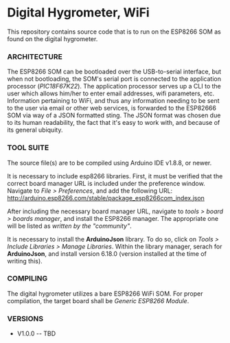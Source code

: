 # Digital Hygrometer, WiFi #

This repository contains source code that is to run on the ESP8266 SOM as found on the digital hygrometer.  

### ARCHITECTURE ###
The ESP8266 SOM can be bootloaded over the USB-to-serial interface, but when not bootloading, the SOM's serial port is connected to the application processor (*PIC18F67K22*).  The application processor serves up a CLI to the user which allows him/her to enter email addresses, wifi parameters, etc.  Information pertaining to WiFi, and thus any information needing to be sent to the user via email or other web services, is forwarded to the ESP82666 SOM via way of a JSON formatted sting.  The JSON format was chosen due to its human readability, the fact that it's easy to work with, and because of its general ubiquity.  

### TOOL SUITE ###

The source file(s) are to be compiled using Arduino IDE v1.8.8, or newer.    

It is necessary to include esp8266 libraries. First, it must be verified that the correct board manager URL is included under the preference window.  Navigate to *File > Preferences*, and add the following URL: http://arduino.esp8266.com/stable/package_esp8266com_index.json

After including the necessary board manager URL, navigate to *tools > board > boards manager*, and install the ESP8266 manager.  The appropriate one will be listed as *written by the "community"*.

It is necessary to install the  **ArduinoJson**  library.  To do so, click on *Tools > Include Libraries > Manage Libraries*.  Within the library manager, serach for **ArduinoJson**, and install version 6.18.0 (version installed at the time of writing this).  

### COMPILING ###
The digital hygrometer utilizes a bare ESP8266 WiFi SOM.  For proper compilation, the target board shall be  *Generic ESP8266 Module*.  

### VERSIONS ###
* V1.0.0 -- TBD
